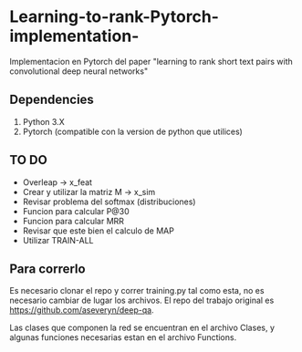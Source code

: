 # Learning-to-rank-Pytorch-implementation-

Implementacion en Pytorch del paper "learning to rank short text pairs with convolutional deep neural networks"

## Dependencies
1. Python 3.X
2. Pytorch (compatible con la version de python que utilices)

## TO DO

- Overleap -> x_feat
- Crear y utilizar la matriz M -> x_sim
- Revisar problema del softmax (distribuciones)
- Funcion para calcular P@30
- Funcion para calcular MRR
- Revisar que este bien el calculo de MAP
- Utilizar TRAIN-ALL

## Para correrlo

Es necesario clonar el repo y correr training.py tal como esta, no es necesario cambiar de lugar los archivos. El repo del trabajo original es https://github.com/aseveryn/deep-qa.

Las clases que componen la red se encuentran en el archivo Clases, y algunas funciones necesarias estan en el archivo Functions.
